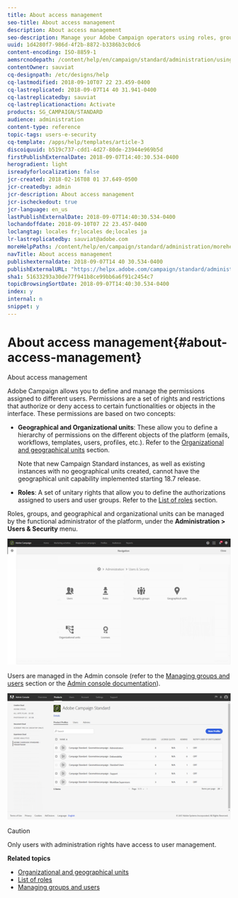 ```yaml
---
title: About access management
seo-title: About access management
description: About access management
seo-description: Manage your Adobe Campaign operators using roles, groups and geographical and organizational units.
uuid: 1d4280f7-986d-4f2b-8872-b3386b3c0dc6
content-encoding: ISO-8859-1
aemsrcnodepath: /content/help/en/campaign/standard/administration/using/about-access-management
contentOwner: sauviat
cq-designpath: /etc/designs/help
cq-lastmodified: 2018-09-10T07 22 23.459-0400
cq-lastreplicated: 2018-09-07T14 40 31.941-0400
cq-lastreplicatedby: sauviat
cq-lastreplicationaction: Activate
products: SG_CAMPAIGN/STANDARD
audience: administration
content-type: reference
topic-tags: users-e-security
cq-template: /apps/help/templates/article-3
discoiquuid: b519c737-cdd1-4d27-80de-23944e969b5d
firstPublishExternalDate: 2018-09-07T14:40:30.534-0400
herogradient: light
isreadyforlocalization: false
jcr-created: 2018-02-16T08 01 37.649-0500
jcr-createdby: admin
jcr-description: About access management
jcr-ischeckedout: true
jcr-language: en_us
lastPublishExternalDate: 2018-09-07T14:40:30.534-0400
lochandoffdate: 2018-09-10T07 22 23.457-0400
loclangtag: locales fr;locales de;locales ja
lr-lastreplicatedby: sauviat@adobe.com
moreHelpPaths: /content/help/en/campaign/standard/administration/morehelp/users-e-security;/content/help/en/campaign/standard/administration/morehelp/users-e-security
navTitle: About access management
publishexternaldate: 2018-09-07T14 40 30.534-0400
publishExternalURL: "https://helpx.adobe.com/campaign/standard/administration/using/about-access-management.html"
sha1: 51633293a30de77f941b8ce99bb6a6f91c2454c7
topicBrowsingSortDate: 2018-09-07T14:40:30.534-0400
index: y
internal: n
snippet: y
---
```


# About access management{#about-access-management}

About access management

Adobe Campaign allows you to define and manage the permissions assigned to different users. Permissions are a set of rights and restrictions that authorize or deny access to certain functionalities or objects in the interface. These permissions are based on two concepts:

* **Geographical and Organizational units**: These allow you to define a hierarchy of permissions on the different objects of the platform (emails, workflows, templates, users, profiles, etc.). Refer to the [Organizational and geographical units](../../administration/using/organizational-and-geographical-units.md) section.

  Note that new Campaign Standard instances, as well as existing instances with no geographical units created, cannot have the geographical unit capability implemented starting 18.7 release.

* **Roles**: A set of unitary rights that allow you to define the authorizations assigned to users and user groups. Refer to the [List of roles](../../administration/using/list-of-roles.md) section.

Roles, groups, and geographical and organizational units can be managed by the functional administrator of the platform, under the **Administration > Users & Security** menu. 

![](assets/user_management_1.png)

Users are managed in the Admin console (refer to the [Managing groups and users](../../administration/using/managing-groups-and-users.md) section or the [Admin console documentation](https://helpx.adobe.com/enterprise/managing/user-guide.html)).

![](assets/user_management_6.png)

>[!CAUTION]
>
>Only users with administration rights have access to user management.

**Related topics**

* [Organizational and geographical units](../../administration/using/organizational-and-geographical-units.md)
* [List of roles](../../administration/using/list-of-roles.md)
* [Managing groups and users](../../administration/using/managing-groups-and-users.md)

